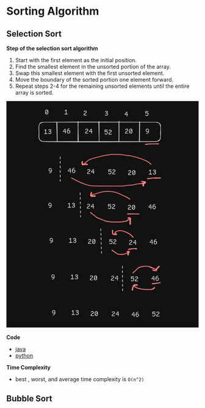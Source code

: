 # Sorting Algorithm

## Selection Sort

**Step of the selection sort algorithm**

1.  Start with the first element as the initial position.
2.  Find the smallest element in the unsorted portion of the array.
3.  Swap this smallest element with the first unsorted element.
4.  Move the boundary of the sorted portion one element forward.
5.  Repeat steps 2-4 for the remaining unsorted elements until the entire array is sorted.

![selection sort](./img/selectionSort.png)

**Code**

- [java](./../JAVA-DSA/SelectionSort.java)
- [python](./../Python-DSA/SelectionSort.py)

**Time Complexity**

- best , worst, and average time complexity is `O(n^2)`

## Bubble Sort
